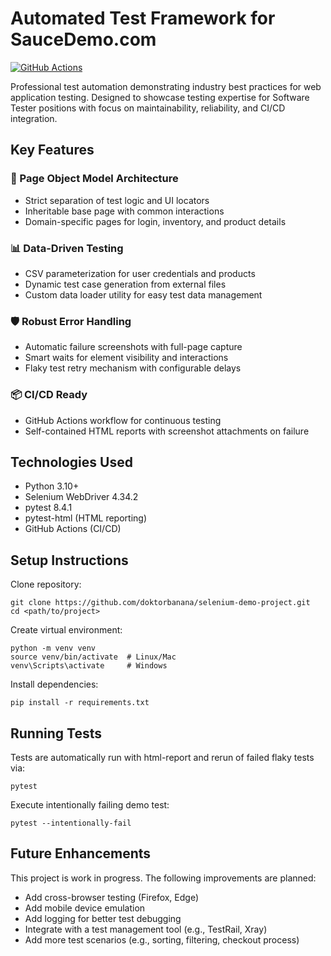 # Automated Test Framework for SauceDemo.com

[![GitHub Actions](https://github.com/doktorbanana/selenium-demo-project/actions/workflows/run_tests.yml/badge.svg)](https://github.com/doktorbanana/selenium-demo-project/actions)

Professional test automation demonstrating industry best practices for web application testing. Designed to showcase testing expertise for Software Tester positions with focus on maintainability, reliability, and CI/CD integration.

## Key Features

### 🧩 Page Object Model Architecture
- Strict separation of test logic and UI locators
- Inheritable base page with common interactions
- Domain-specific pages for login, inventory, and product details

### 📊 Data-Driven Testing
- CSV parameterization for user credentials and products
- Dynamic test case generation from external files
- Custom data loader utility for easy test data management

### 🛡️ Robust Error Handling
- Automatic failure screenshots with full-page capture
- Smart waits for element visibility and interactions
- Flaky test retry mechanism with configurable delays

### 📦 CI/CD Ready
- GitHub Actions workflow for continuous testing
- Self-contained HTML reports with screenshot attachments on failure

## Technologies Used

- Python 3.10+
- Selenium WebDriver 4.34.2
- pytest 8.4.1
- pytest-html (HTML reporting)
- GitHub Actions (CI/CD)

## Setup Instructions

Clone repository:
```
git clone https://github.com/doktorbanana/selenium-demo-project.git
cd <path/to/project>
```

Create virtual environment:
```
python -m venv venv
source venv/bin/activate  # Linux/Mac
venv\Scripts\activate     # Windows
```

Install dependencies:
```
pip install -r requirements.txt
````

## Running Tests

Tests are automatically run with html-report and rerun of failed flaky tests via:
```
pytest
````

Execute intentionally failing demo test:
```
pytest --intentionally-fail
```

## Future Enhancements

This project is work in progress. The following improvements are planned:

- Add cross-browser testing (Firefox, Edge)
- Add mobile device emulation
- Add logging for better test debugging
- Integrate with a test management tool (e.g., TestRail, Xray)
- Add more test scenarios (e.g., sorting, filtering, checkout process)

